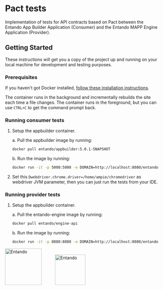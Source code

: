 # Pact tests

Implementation of tests for API contracts based on Pact between the Entando App Builder Application (Consumer) and the Entando MAPP Engine Application (Provider).

## Getting Started

These instructions will get you a copy of the project up and running on your local machine for development and testing purposes.

### Prerequisites

If you haven't got Docker installed,
    [follow these installation instructions](https://www.digitalocean.com/community/tutorials/how-to-install-and-use-docker-on-ubuntu-18-04).

The container runs in the background and incrementally rebuilds the site each
time a file changes. The container runs in the foreground, but
you can use `CTRL+C` to get the command prompt back.

### Running consumer tests

1.  Setup the appbuilder container.

    a. Pull the appbuilder image by running:
    
       ```bash
       docker pull entando/appbuilder:5.0.1-SNAPSHOT
       ```
    b. Run the image by running:
    
       ```bash
       docker run -it -p 5000:5000 -e DOMAIN=http://localhost:8080/entando entando/appbuilder:5.0.1-SNAPSHOT
       ```
2.  Set this `Dwebdriver.chrome.driver=/home/ampie/chromedriver` as webdriver JVM parameter, then you can just run the tests from your IDE.
    
### Running provider tests

1.  Setup the appbuilder container.

    a. Pull the entando-engine image by running:
    
       ```bash
       docker pull entando/engine-api
       ```
    b. Run the image by running:
    
       ```bash
       docker run -it -p 8080:8080 -e DOMAIN=http://localhost:8080/entando entando/engine-api
       ```
<a><img src="https://avatars2.githubusercontent.com/u/673103?s=280&v=4" title="Entando" width="120"></a>
<a><img src="https://blobscdn.gitbook.com/v0/b/gitbook-28427.appspot.com/o/spaces%2F-LC2AYrI9MJa-_aAjE1u%2Favatar.png?generation=1525840515697023&alt=media" title="Entando" width="100" hspace="40"></a>
